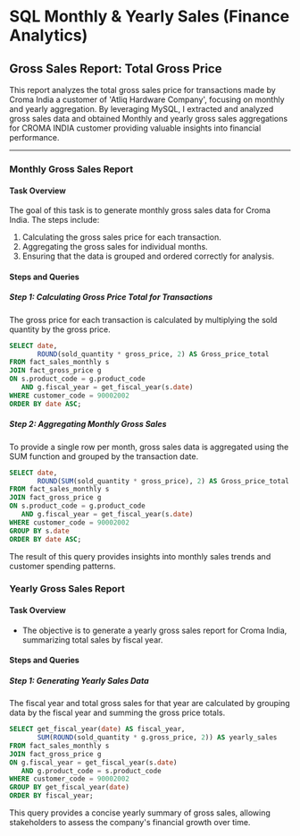 
# SQL Monthly & Yearly Sales (Finance Analytics)


## Gross Sales Report: Total Gross Price

This report analyzes the total gross sales price for transactions made by Croma India a customer of 'Atliq Hardware Company', focusing on monthly and yearly aggregation. By leveraging MySQL, I extracted and analyzed gross sales data and obtained Monthly and yearly gross sales aggregations for CROMA INDIA customer providing valuable insights into financial performance.

---

### Monthly Gross Sales Report

#### Task Overview
The goal of this task is to generate monthly gross sales data for Croma India. The steps include:

1. Calculating the gross sales price for each transaction.
2. Aggregating the gross sales for individual months.
3. Ensuring that the data is grouped and ordered correctly for analysis.

#### Steps and Queries

##### Step 1: Calculating Gross Price Total for Transactions
The gross price for each transaction is calculated by multiplying the sold quantity by the gross price. 

```sql
SELECT date, 
       ROUND(sold_quantity * gross_price, 2) AS Gross_price_total
FROM fact_sales_monthly s
JOIN fact_gross_price g
ON s.product_code = g.product_code 
   AND g.fiscal_year = get_fiscal_year(s.date)
WHERE customer_code = 90002002
ORDER BY date ASC;
```

##### Step 2: Aggregating Monthly Gross Sales
To provide a single row per month, gross sales data is aggregated using the SUM function and grouped by the transaction date.

```sql
SELECT date, 
       ROUND(SUM(sold_quantity * gross_price), 2) AS Gross_price_total
FROM fact_sales_monthly s
JOIN fact_gross_price g
ON s.product_code = g.product_code 
   AND g.fiscal_year = get_fiscal_year(s.date)
WHERE customer_code = 90002002
GROUP BY s.date
ORDER BY date ASC;
```
The result of this query provides insights into monthly sales trends and customer spending patterns.


### Yearly Gross Sales Report

#### Task Overview

- The objective is to generate a yearly gross sales report for Croma India, summarizing total sales by fiscal year.

#### Steps and Queries

##### Step 1: Generating Yearly Sales Data

The fiscal year and total gross sales for that year are calculated by grouping data by the fiscal year and summing the gross price totals.

```sql
SELECT get_fiscal_year(date) AS fiscal_year,
       SUM(ROUND(sold_quantity * g.gross_price, 2)) AS yearly_sales
FROM fact_sales_monthly s
JOIN fact_gross_price g
ON g.fiscal_year = get_fiscal_year(s.date) 
   AND g.product_code = s.product_code
WHERE customer_code = 90002002
GROUP BY get_fiscal_year(date)
ORDER BY fiscal_year;
```

This query provides a concise yearly summary of gross sales, allowing stakeholders to assess the company's financial growth over time.
